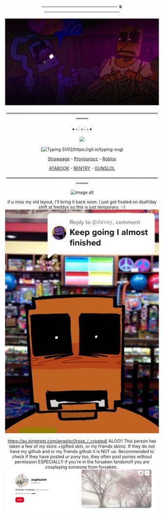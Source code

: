 
<div align="center">


───────────────────────── ♛ ─────────────────────────



<div align="center">

![image alt](https://github.com/dummyinbed/dummyinbed/blob/84dbb73f4af0b373e88171427a71f7f7bde3f985/Untitled218_20250731055906.png)
<div align="center">

══════════════════════════════════════════════════════

<div align="center">

✦⋆𓆩✧𓆪⋆✦

![](https://komarev.com/ghpvc/?username=dummyinbed&label=Aubergine's&color=blueviolet&style=flat)

<div align="center">

[![Typing SVG](https://readme-typing-svg.demolab.com?font=Fira+Code&size=13&pause=1000&color=9269F7&width=453&height=52&lines=First+on+the+agenda%2C+lets+have+some+pre-honeymoon+fun!;Well%2C+what+are+you+waiting+for%3F;Whip+it+out%2C+old+sport+!)](https://git.io/typing-svg)



<div align="center">


[Strawpage](https://dayshiftatfreddyz.straw.page/) - [Pronounscc](https://pronouns.cc/@ElseifFall) - [Roblox](https://www.roblox.com/users/1022725107/profile)
<div align="center">


[ATABOOK](https://dummysblood.atabook.org/) - [RENTRY](https://rentry.co/dummyinbed) - [GUNSLOL](https://guns.lol/dummyinbed)
<div align="center">
  
══════════════════════════════════════════════════════

![image alt](https://media.discordapp.net/attachments/1028737434252488756/1414102590689382530/image.png?ex=68be592a&is=68bd07aa&hm=c0edee0c6fa2fe5646a3b1933ad0cda3046ad8b19062006baf88ba248e291d03&=&format=webp&quality=lossless&width=1504&height=846)

if u miss my old layout, I'll bring it back soon. I just got fixated on dsaf/day shift at freddys so this is just temporary. :-)
![image alt](https://github.com/dummyinbed/dummyinbed/blob/fbba67f808ff222e1b2680fb4356e0504e96773f/IMG_2155.jpg)

https://au.pinterest.com/angelsc0rpse_/_created/
ALOO!! This person has taken a few of my skins +(gifted skin, or my friends skins). If they do not have my github and or my friends github it is NOT us. Recommended to check if they have posted ur pony too, they often post ponies without permission ESPECIALLY if you're in the forsaken fandom/if you are cosplaying someone from forsaken..
![image alt](https://github.com/dummyinbed/dummyinbed/blob/2c91764a51883b10d281cc0296afa0859d7b84d2/d.PNG)
